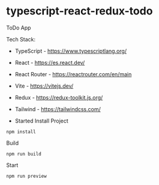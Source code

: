 # typescript-react-redux-todo

ToDo App

Tech Stack:
- TypeScript - https://www.typescriptlang.org/
- React - https://es.react.dev/
- React Router - https://reactrouter.com/en/main
- Vite - https://vitejs.dev/
- Redux - https://redux-toolkit.js.org/
- Tailwind - https://tailwindcss.com/

- Started
Install Project
```
npm install
```

Build
```
npm run build
```

Start
```
npm run preview
```
